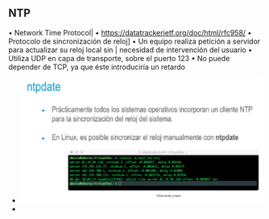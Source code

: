 ## NTP
• Network Time Protocol|
• https://datatrackerietf.org/doc/html/rfc958/
• Protocolo de sincronización de reloj]
• Un equipo realiza petición a servidor para actualizar su reloj local sin |
necesidad de intervención del usuario
• Utiliza UDP en capa de transporte, sobre el puerto 123
• No puede depender de TCP, ya que éste introduciría un retardo
- ![image.png](../assets/image_1722193866437_0.png)
-